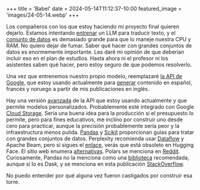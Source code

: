 +++
title = 'Babel'
date = 2024-05-14T11:12:37-10:00
featured_image = 'images/24-05-14.webp'
+++

Los compañeros con los que estoy haciendo mi proyecto final quieren dejarlo. Estamos intentando [entrenar](https://kaitchup.substack.com/p/datasets-to-train-validate-and-evaluate-machine-translation-d61905d126aa) un LLM para traducir texto, y el [conjunto de datos](https://kaitchup.substack.com/p/datasets-to-train-validate-and-evaluate-machine-translation-d61905d126aa) es demasiado grande para que lo maneje nuestra CPU y RAM. No quiero dejar de fumar. Saber qué hacer con grandes conjuntos de datos es enormemente importante. Les daré mi opinión de que deberían incluir eso en el plan de estudios. Hasta ahora ni el profesor ni los asistentes saben qué hacer, pero estoy seguro de que podemos resolverlo.

Una vez que entrenemos nuestro propio modelo, reemplazaré [la API de Google](https://cloud.google.com/translate?hl=en), que estoy usando actualmente para [generar](https://cloud.google.com/translate?hl=en) contenido en español, francés y noruego a partir de mis publicaciones en inglés.

Hay una versión [avanzada](https://cloud.google.com/translate/docs/intro-to-v3) de la API que estoy usando actualmente y que permite modelos personalizados. Probablemente esté integrado con Google [Cloud Storage](https://cloud.google.com/translate/docs/intro-to-v3). Sería una buena idea para la producción si el presupuesto lo permite, pero para fines educativos, me inclino por construir uno desde cero para practicar, aunque la precisión probablemente sería peor y la infraestructura menos pulida. [Pandas](https://cloud.google.com/translate/docs/intro-to-v3) y [Scikit](https://cloud.google.com/translate/docs/intro-to-v3) proporcionan guías para tratar con grandes conjuntos de datos. Perplexity recomienda usar [Dataflow](https://cloud.google.com/translate/docs/intro-to-v3) y Apache Beam, pero si sigues el [enlace](https://cloud.google.com/translate/docs/intro-to-v3), verás que está obsoleto en Hugging Face. El sitio web enumera [alternativas](https://cloud.google.com/translate/docs/intro-to-v3). Polars se menciona en [Reddit](https://cloud.google.com/translate/docs/intro-to-v3). Curiosamente, Pandas no la menciona como una [biblioteca](https://cloud.google.com/translate/docs/intro-to-v3) recomendada, aunque sí lo es Dask, y se menciona en esta publicación [StackOverflow](https://cloud.google.com/translate/docs/intro-to-v3).

No puedo entender por qué alguna vez fueron castigados por construir esa torre.